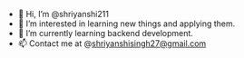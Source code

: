 - 👋 Hi, I’m @shriyanshi211
- 👀 I’m interested in learning new things and applying them.
- 🌱 I’m currently learning backend development.
- 📫 Contact me at @shriyanshisingh27@gmail.com

<!---
shriyanshi211/shriyanshi211 is a ✨ special ✨ repository because its `README.md` (this file) appears on your GitHub profile.
You can click the Preview link to take a look at your changes.
--->
